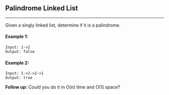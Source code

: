 ## Palindrome Linked List
---
Given a singly linked list, determine if it is a palindrome.

#### Example 1:
```
Input: 1->2
Output: false
```

#### Example 2:
```
Input: 1->2->2->1
Output: true
```
**Follow up:** Could you do it in O(n) time and O(1) space?